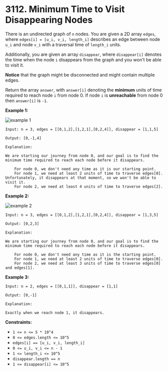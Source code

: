 # 3112. Minimum Time to Visit Disappearing Nodes

There is an undirected graph of `n` nodes. You are given a 2D array `edges`, where `edges[i] = [u_i, v_i, length_i]` describes an edge between node `u_i` and node `v_i` with a traversal time of `length_i` units.

Additionally, you are given an array `disappear`, where `disappear[i]` denotes the time when the node `i` disappears from the graph and you won't be able to visit it.

**Notice** that the graph might be disconnected and might contain multiple edges.

Return the array `answer`, with `answer[i]` denoting the **minimum** units of time required to reach node `i` from node 0. If node `i` is **unreachable** from node 0 then `answer[i]` is `-1`.

**Example 1:**

![example 1](https://assets.leetcode.com/uploads/2024/03/09/example1.png)

```()
Input: n = 3, edges = [[0,1,2],[1,2,1],[0,2,4]], disappear = [1,1,5]

Output: [0,-1,4]

Explanation:

We are starting our journey from node 0, and our goal is to find the minimum time required to reach each node before it disappears.

    For node 0, we don't need any time as it is our starting point.
    For node 1, we need at least 2 units of time to traverse edges[0]. Unfortunately, it disappears at that moment, so we won't be able to visit it.
    For node 2, we need at least 4 units of time to traverse edges[2].
```

**Example 2:**

![example 2](https://assets.leetcode.com/uploads/2024/03/09/example2.png)

```()
Input: n = 3, edges = [[0,1,2],[1,2,1],[0,2,4]], disappear = [1,3,5]

Output: [0,2,3]

Explanation:

We are starting our journey from node 0, and our goal is to find the minimum time required to reach each node before it disappears.

    For node 0, we don't need any time as it is the starting point.
    For node 1, we need at least 2 units of time to traverse edges[0].
    For node 2, we need at least 3 units of time to traverse edges[0] and edges[1].
```

**Example 3:**

```()
Input: n = 2, edges = [[0,1,1]], disappear = [1,1]

Output: [0,-1]

Explanation:

Exactly when we reach node 1, it disappears.
```

**Constraints:**

- `1 <= n <= 5 * 10^4`
- `0 <= edges.length <= 10^5`
- `edges[i] == [u_i, v_i, length_i]`
- `0 <= u_i, v_i <= n - 1`
- `1 <= length_i <= 10^5`
- `disappear.length == n`
- `1 <= disappear[i] <= 10^5`
